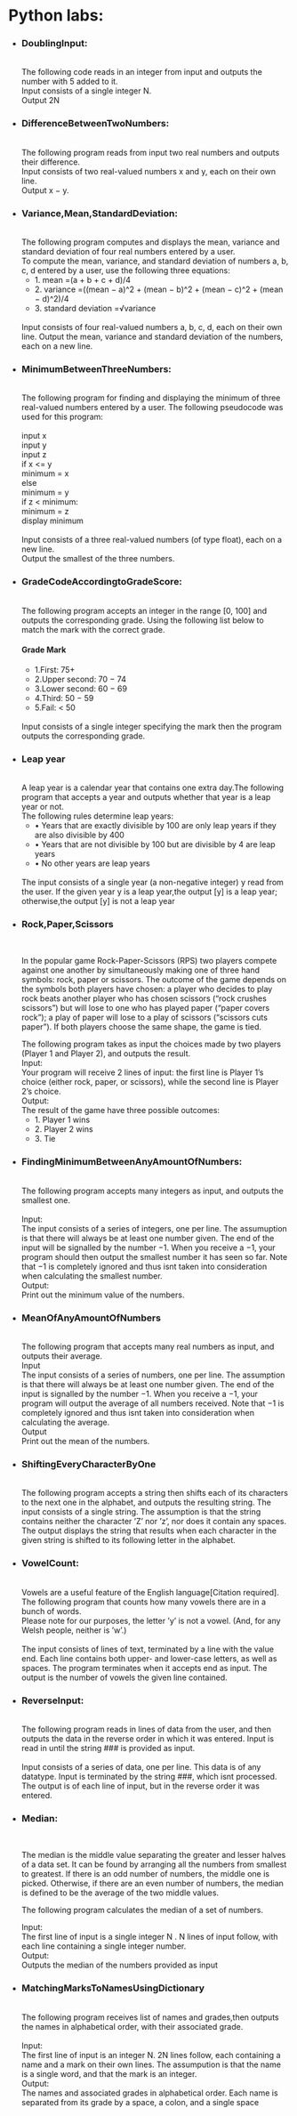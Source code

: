 <h1>Python labs:</h1>
<ul>
  <li><h3>DoublingInput:</h3> </br> The following code reads in an integer from input and outputs the number with 5 added to it.</br>
Input consists of a single integer N.</br>
Output 2N</li>
  <li><h3>DifferenceBetweenTwoNumbers:</h3></br>The following program reads from input two real numbers and outputs their difference.</br>
Input consists of two real-valued numbers x and y, each on their own line.</br>
Output x − y.
 </li>
  <li><h3>Variance,Mean,StandardDeviation:</h3> </br> The following program computes and displays the mean, variance and standard deviation of four real numbers entered by a user. 
</br>To compute the mean, variance, and standard deviation of numbers a, b, c, d entered by a user, use the following three equations:<ul>
<li> 1. mean =(a + b + c + d)/4</li>
<li> 2. variance =((mean − a)^2 + (mean − b)^2 + (mean − c)^2 + (mean − d)^2)/4 </li>
<li> 3. standard deviation =√variance </li>
</ul>
</br>
Input consists of four real-valued numbers a, b, c, d, each on their own line.
Output the mean, variance and standard deviation of the numbers, each on a new line. 
</li>
<li><h3>MinimumBetweenThreeNumbers:</h3> </br> The following program for finding and displaying the minimum of three real-valued numbers entered
by a user. The following pseudocode was used for this program:</br> </br>
input x </br>
input y </br>
input z </br>
if x <= y </br>
  minimum = x </br>
else </br>
  minimum = y </br>
if z < minimum: </br>
  minimum = z </br>
display minimum </br>
   </br>
Input consists of a three real-valued numbers (of type float), each on a new line. </br>
Output the smallest of the three numbers.
</li>
  
<li><h3>GradeCodeAccordingtoGradeScore:</h3> </br>The following program accepts an integer in the range [0, 100] and outputs the corresponding
grade. Using the following list below to match the mark with the correct grade.</br>
<h4>Grade Mark</h4><ul>
<li>1.First: 75+</li>
<li>2.Upper second: 70 − 74</li>
<li>3.Lower second: 60 − 69</li>
<li>4.Third: 50 − 59</li>
<li>5.Fail: < 50</li>
</ul>
</br>
Input consists of a single integer specifying the mark then
the program outputs the corresponding grade.
 </li>

 <li><h3>Leap year</h3> </br>A leap year is a calendar year that contains one extra day.The following program that accepts a year
and outputs whether that year is a leap year or not. </br>The following rules determine leap years:<ul>
<li>• Years that are exactly divisible by 100 are only leap years if they are also divisible by 400</li>
<li>• Years that are not divisible by 100 but are divisible by 4 are leap years</li>
<li>• No other years are leap years</li>
</ul>
</br>
The input consists of a single year (a non-negative integer) y read from the user.
If the given year y is a leap year,the output [y] is a leap year; otherwise,the output
[y] is not a leap year
 </li>  

 <li><h3>Rock,Paper,Scissors</h3> </br> <p></p>In the popular game Rock-Paper-Scissors (RPS) two players compete against one another by
simultaneously making one of three hand symbols: rock, paper or scissors. The outcome of
the game depends on the symbols both players have chosen: a player who decides to play rock
beats another player who has chosen scissors (“rock crushes scissors”) but will lose to one who
has played paper (“paper covers rock”); a play of paper will lose to a play of scissors (“scissors
cuts paper”). If both players choose the same shape, the game is tied.</p>
The following program takes as input the choices made by two players (Player 1
and Player 2), and outputs the result.
</br>Input:</br>
Your program will receive 2 lines of input: the first line is Player 1’s choice (either rock, paper,
or scissors), while the second line is Player 2’s choice.
</br>Output:</br>
The result of the game have three possible outcomes:<ul>
<li>1. Player 1 wins</li>
<li>2. Player 2 wins</li>
<li>3. Tie      </li>
  </ul>
</li>
<li><h3>FindingMinimumBetweenAnyAmountOfNumbers:</h3> </br>The following program accepts many integers as input, and outputs the smallest one.</br></br>
Input:</br>
The input consists of a series of integers, one per line. The assumuption is that there will always
be at least one number given. The end of the input will be signalled by the number −1. When
you receive a −1, your program should then output the smallest number it has seen so far.
Note that −1 is completely ignored and thus isnt taken into consideration when
calculating the smallest number.
</br>
Output:</br>
Print out the minimum value of the numbers.                          

</li>

<li>
<h3>MeanOfAnyAmountOfNumbers</h3></br>The following program that accepts many real numbers as input, and outputs their average.
</br>
Input</br>
The input consists of a series of numbers, one per line. The assumption is that there will always
be at least one number given. The end of the input is signalled by the number −1. When
you receive a −1, your program will output the average of all numbers received. Note
that −1 is completely ignored and thus isnt taken into consideration when
calculating the average.
</br>
Output</br>
Print out the mean of the numbers.
</li>
<li>
  <h3>ShiftingEveryCharacterByOne</h3></br>The following program accepts a string then shifts each of its characters to the next one in the
alphabet, and outputs the resulting string.
The input consists of a single string. The assumption is that the string contains neither the
character ’Z’ nor ’z’, nor does it contain any spaces.
The output displays the string that results when each character in the given string is shifted to its following
letter in the alphabet.
  
</li>

<li>
<h3>VowelCount:</h3></br>Vowels are a useful feature of the English language[Citation required]. The following program that counts
how many vowels there are in a bunch of words.</br> Please note for our purposes, the letter ’y’ is not a vowel.
(And, for any Welsh people, neither is ’w’.)
</br>
</br>
The input consists of lines of text, terminated by a line with the value end. Each line
contains both upper- and lower-case letters, as well as spaces. The program terminates
when it accepts end as input.
The output is the number of vowels the given line contained.
</li>
<li>
<h3>ReverseInput:</h3></br>The following program reads in lines of data from the user, and then outputs the data in the reverse
order in which it was entered. Input is read in until the string ### is provided as input.
</br>
</br>
Input consists of a series of data, one per line. This data is of any datatype. Input is
terminated by the string ###, which isnt processed.
The output is of each line of input, but in the reverse order it was entered.
</li>
<li>
<h3>Median:</h3></br><p>The median is the middle value separating the greater and lesser halves of a data set. It can
be found by arranging all the numbers from smallest to greatest. If there is an odd number
of numbers, the middle one is picked. Otherwise, if there are an even number of numbers,
the median is defined to be the average of the two middle values.</p>The following
program calculates the median of a set of numbers.</br>
  
Input:</br>
The first line of input is a single integer N . N lines of input follow, with each line containing a
single integer number.
</br>
Output:</br>
Outputs the median of the numbers provided as input
</li>

<li>
<h3>MatchingMarksToNamesUsingDictionary</h3></br>The following program receives list of names and grades,then outputs the names in alphabetical order, with their associated grade.</br></br>
Input:</br>
The first line of input is an integer N. 2N lines follow, each containing a name and a mark on
their own lines. The assumpution is that the name is a single word, and that the mark is an integer.</br>
Output:</br>
The names and associated grades in alphabetical order. Each name is separated
from its grade by a space, a colon, and a single space






  
</li>
</ul>
